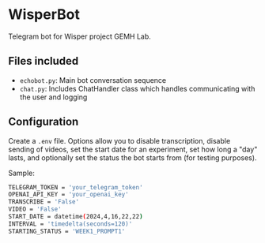 # WisperBot

Telegram bot for Wisper project GEMH Lab.

## Files included

- `echobot.py`: Main bot conversation sequence
- `chat.py`: Includes ChatHandler class which handles communicating with the user and logging

## Configuration

Create a `.env` file.
Options allow you to disable transcription, disable sending of videos, set the start date for an experiment, set how long a "day" lasts, and optionally set the status the bot starts from (for testing purposes).

Sample:

```bash
TELEGRAM_TOKEN = 'your_telegram_token'
OPENAI_API_KEY = 'your_openai_key'
TRANSCRIBE = 'False'
VIDEO = 'False'
START_DATE = datetime(2024,4,16,22,22)
INTERVAL = 'timedelta(seconds=120)'
STARTING_STATUS = 'WEEK1_PROMPT1'
```
